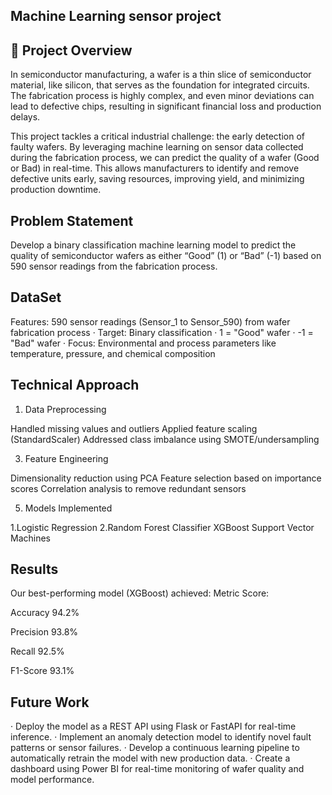 ## Machine Learning sensor project 

## 📖 Project Overview

In semiconductor manufacturing, a wafer is a thin slice of semiconductor material, like silicon, that serves as the foundation for integrated circuits. The fabrication process is highly complex, and even minor deviations can lead to defective chips, resulting in significant financial loss and production delays.

This project tackles a critical industrial challenge: the early detection of faulty wafers. By leveraging machine learning on sensor data collected during the fabrication process, we can predict the quality of a wafer (Good or Bad) in real-time. This allows manufacturers to identify and remove defective units early, saving resources, improving yield, and minimizing production downtime.

## Problem Statement

Develop a binary classification machine learning model to predict the quality of semiconductor wafers as either “Good” (1) or “Bad” (-1) based on 590 sensor readings from the fabrication process.

## DataSet

Features: 590 sensor readings (Sensor_1 to Sensor_590) from wafer fabrication process
· Target: Binary classification
  · 1 = "Good" wafer
  · -1 = "Bad" wafer
· Focus: Environmental and process parameters like temperature, pressure, and chemical composition

## Technical Approach

1. Data Preprocessing
   
Handled missing values and outliers
Applied feature scaling (StandardScaler)
Addressed class imbalance using SMOTE/undersampling

3. Feature Engineering

Dimensionality reduction using PCA
Feature selection based on importance scores
Correlation analysis to remove redundant sensors

5. Models Implemented

  1.Logistic Regression
2.Random Forest Classifier 
XGBoost
Support Vector Machines

## Results

Our best-performing model (XGBoost) achieved:
Metric Score:

Accuracy 94.2%

Precision 93.8%

Recall 92.5%

F1-Score 93.1%

## Future Work

· Deploy the model as a REST API using Flask or FastAPI for real-time inference.
· Implement an anomaly detection model to identify novel fault patterns or sensor failures.
· Develop a continuous learning pipeline to automatically retrain the model with new production data.
· Create a dashboard using Power BI for real-time monitoring of wafer quality and model performance.

